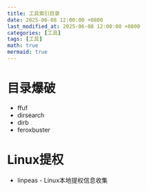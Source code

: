 ```yaml
---
title: 工具索引目录
date: 2025-06-08 12:00:00 +0800
last_modified_at: 2025-06-08 12:00:00 +0800
categories: [工具]
tags: [工具]
math: true
mermaid: true
---
```



# 目录爆破
* ffuf
* dirsearch
* dirb
* feroxbuster









# Linux提权
* linpeas - Linux本地提权信息收集